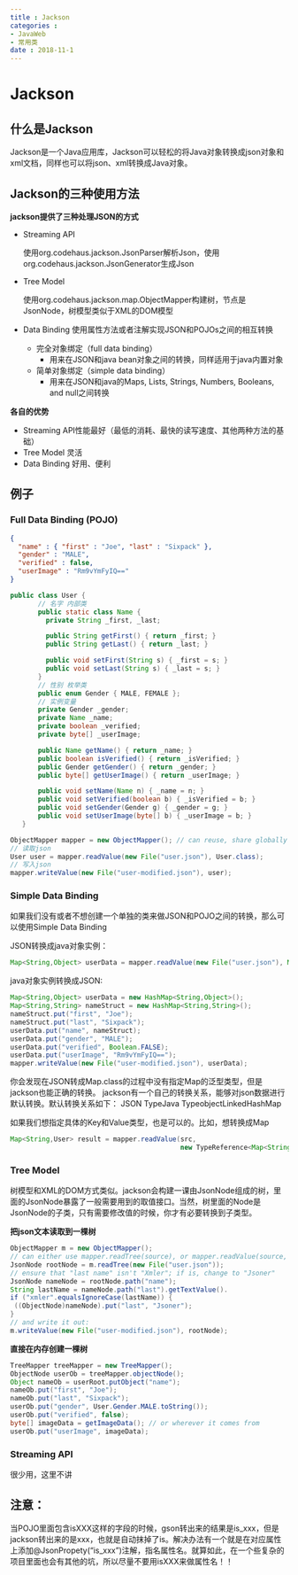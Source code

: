 ```yaml
---
title : Jackson
categories : 
- JavaWeb
- 常用类
date : 2018-11-1
---
```


# Jackson

## 什么是Jackson

Jackson是一个Java应用库，Jackson可以轻松的将Java对象转换成json对象和xml文档，同样也可以将json、xml转换成Java对象。

## Jackson的三种使用方法

**jackson提供了三种处理JSON的方式**

- Streaming API

  使用org.codehaus.jackson.JsonParser解析Json，使用org.codehaus.jackson.JsonGenerator生成Json

- Tree Model 

  使用org.codehaus.jackson.map.ObjectMapper构建树，节点是JsonNode，树模型类似于XML的DOM模型

- Data Binding 使用属性方法或者注解实现JSON和POJOs之间的相互转换

  - 完全对象绑定（full data binding）
    - 用来在JSON和java bean对象之间的转换，同样适用于java内置对象
  - 简单对象绑定（simple data binding）
    - 用来在JSON和java的Maps, Lists, Strings, Numbers, Booleans, and null之间转换

**各自的优势**

- Streaming API性能最好（最低的消耗、最快的读写速度、其他两种方法的基础） 
- Tree Model 灵活
- Data Binding 好用、便利 

## 例子

### Full Data Binding (POJO) 

```json
{
  "name" : { "first" : "Joe", "last" : "Sixpack" },
  "gender" : "MALE",
  "verified" : false,
  "userImage" : "Rm9vYmFyIQ=="
}
```

```java
public class User {
       // 名字 内部类
       public static class Name {
         private String _first, _last;

         public String getFirst() { return _first; }
         public String getLast() { return _last; }

         public void setFirst(String s) { _first = s; }
         public void setLast(String s) { _last = s; }
       }
	   // 性别 枚举类
       public enum Gender { MALE, FEMALE };
       // 实例变量
       private Gender _gender;
       private Name _name;
       private boolean _verified;
       private byte[] _userImage;

       public Name getName() { return _name; }
       public boolean isVerified() { return _isVerified; }
       public Gender getGender() { return _gender; }
       public byte[] getUserImage() { return _userImage; }

       public void setName(Name n) { _name = n; }
       public void setVerified(boolean b) { _isVerified = b; }
       public void setGender(Gender g) { _gender = g; }
       public void setUserImage(byte[] b) { _userImage = b; }
   }
```

```java
ObjectMapper mapper = new ObjectMapper(); // can reuse, share globally
// 读取json
User user = mapper.readValue(new File("user.json"), User.class); 
// 写入json
mapper.writeValue(new File("user-modified.json"), user);
```

### Simple Data Binding

如果我们没有或者不想创建一个单独的类来做JSON和POJO之间的转换，那么可以使用Simple Data Binding

JSON转换成java对象实例：

```java
Map<String,Object> userData = mapper.readValue(new File("user.json"), Map.class);
```

java对象实例转换成JSON:

```java
Map<String,Object> userData = new HashMap<String,Object>();
Map<String,String> nameStruct = new HashMap<String,String>();
nameStruct.put("first", "Joe");
nameStruct.put("last", "Sixpack");
userData.put("name", nameStruct);
userData.put("gender", "MALE");
userData.put("verified", Boolean.FALSE);
userData.put("userImage", "Rm9vYmFyIQ==");
mapper.writeValue(new File("user-modified.json"), userData);
```

你会发现在JSON转成Map.class的过程中没有指定Map的泛型类型，但是jackson也能正确的转换。
jackson有一个自己的转换关系，能够对json数据进行默认转换。默认转换关系如下：
JSON TypeJava TypeobjectLinkedHashMap

如果我们想指定具体的Key和Value类型，也是可以的。比如，想转换成Map

```java
Map<String,User> result = mapper.readValue(src, 
                                           new TypeReference<Map<String,User>>() { });
```

### Tree Model

树模型和XML的DOM方式类似。jackson会构建一课由JsonNode组成的树，里面的JsonNode暴露了一般需要用到的取值接口。当然，树里面的Node是JsonNode的子类，只有需要修改值的时候，你才有必要转换到子类型。

**把json文本读取到一棵树**

```java
ObjectMapper m = new ObjectMapper();
// can either use mapper.readTree(source), or mapper.readValue(source, JsonNode.class);
JsonNode rootNode = m.readTree(new File("user.json"));
// ensure that "last name" isn't "Xmler"; if is, change to "Jsoner"
JsonNode nameNode = rootNode.path("name");
String lastName = nameNode.path("last").getTextValue().
if ("xmler".equalsIgnoreCase(lastName)) {
 ((ObjectNode)nameNode).put("last", "Jsoner");
}
// and write it out:
m.writeValue(new File("user-modified.json"), rootNode);
```

**直接在内存创建一棵树**

```java
TreeMapper treeMapper = new TreeMapper();
ObjectNode userOb = treeMapper.objectNode();
Object nameOb = userRoot.putObject("name");
nameOb.put("first", "Joe");
nameOb.put("last", "Sixpack");
userOb.put("gender", User.Gender.MALE.toString());
userOb.put("verified", false);
byte[] imageData = getImageData(); // or wherever it comes from
userOb.put("userImage", imageData);
```

### Streaming API

很少用，这里不讲

## 注意：

当POJO里面包含isXXX这样的字段的时候，gson转出来的结果是is_xxx，但是jackson转出来的是xxx，也就是自动抹掉了is。解决办法有一个就是在对应属性上添加@JsonPropety(“is_xxx”)注解，指名属性名。就算如此，在一个些复杂的项目里面也会有其他的坑，所以尽量不要用isXXX来做属性名！！